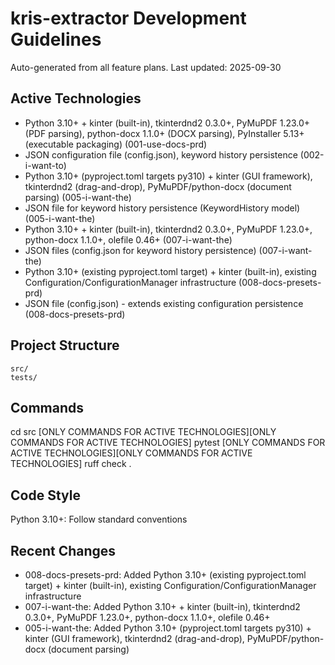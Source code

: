 # kris-extractor Development Guidelines

Auto-generated from all feature plans. Last updated: 2025-09-30

## Active Technologies
- Python 3.10+ + kinter (built-in), tkinterdnd2 0.3.0+, PyMuPDF 1.23.0+ (PDF parsing), python-docx 1.1.0+ (DOCX parsing), PyInstaller 5.13+ (executable packaging) (001-use-docs-prd)
- JSON configuration file (config.json), keyword history persistence (002-i-want-to)
- Python 3.10+ (pyproject.toml targets py310) + kinter (GUI framework), tkinterdnd2 (drag-and-drop), PyMuPDF/python-docx (document parsing) (005-i-want-the)
- JSON file for keyword history persistence (KeywordHistory model) (005-i-want-the)
- Python 3.10+ + kinter (built-in), tkinterdnd2 0.3.0+, PyMuPDF 1.23.0+, python-docx 1.1.0+, olefile 0.46+ (007-i-want-the)
- JSON files (config.json for keyword history persistence) (007-i-want-the)
- Python 3.10+ (existing pyproject.toml target) + kinter (built-in), existing Configuration/ConfigurationManager infrastructure (008-docs-presets-prd)
- JSON file (config.json) - extends existing configuration persistence (008-docs-presets-prd)

## Project Structure
```
src/
tests/
```

## Commands
cd src [ONLY COMMANDS FOR ACTIVE TECHNOLOGIES][ONLY COMMANDS FOR ACTIVE TECHNOLOGIES] pytest [ONLY COMMANDS FOR ACTIVE TECHNOLOGIES][ONLY COMMANDS FOR ACTIVE TECHNOLOGIES] ruff check .

## Code Style
Python 3.10+: Follow standard conventions

## Recent Changes
- 008-docs-presets-prd: Added Python 3.10+ (existing pyproject.toml target) + kinter (built-in), existing Configuration/ConfigurationManager infrastructure
- 007-i-want-the: Added Python 3.10+ + kinter (built-in), tkinterdnd2 0.3.0+, PyMuPDF 1.23.0+, python-docx 1.1.0+, olefile 0.46+
- 005-i-want-the: Added Python 3.10+ (pyproject.toml targets py310) + kinter (GUI framework), tkinterdnd2 (drag-and-drop), PyMuPDF/python-docx (document parsing)

<!-- MANUAL ADDITIONS START -->
<!-- MANUAL ADDITIONS END -->
